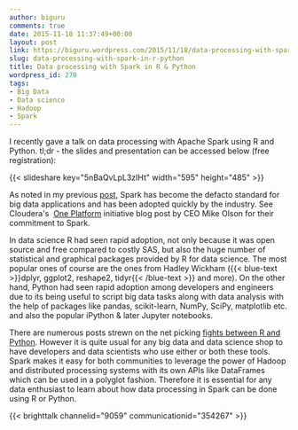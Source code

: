 ```yaml
---
author: biguru
comments: true
date: 2015-11-18 11:37:49+00:00
layout: post
link: https://biguru.wordpress.com/2015/11/18/data-processing-with-spark-in-r-python/
slug: data-processing-with-spark-in-r-python
title: Data processing with Spark in R & Python
wordpress_id: 270
tags:
- Big Data
- Data science
- Hadoop
- Spark
---
```


I recently gave a talk on data processing with Apache Spark using R and Python. tl;dr - the slides and presentation can be accessed below (free registration):

{{< slideshare key="5nBaQvLpL3zIHt" width="595" height="485" >}}

As noted in my previous [post](https://biguru.wordpress.com/2015/03/23/spark-big-data-platform-future/), Spark has become the defacto standard for big data applications and has been adopted quickly by the industry. See Cloudera's  [One Platform](https://vision.cloudera.com/one-platform/) initiative blog post by CEO Mike Olson for their commitment to Spark.

In data science R had seen rapid adoption, not only because it was open source and free compared to costly SAS, but also the huge number of statistical and graphical packages provided by R for data science. The most popular ones of course are the ones from Hadley Wickham ({{< blue-text >}}dplyr, ggplot2, reshape2, tidyr{{< /blue-text >}} and more). On the other hand, Python had seen rapid adoption among developers and engineers due to its being useful to script big data tasks along with data analysis with the help of packages like pandas, scikit-learn, NumPy, SciPy, matplotlib etc. and also the popular iPython & later Jupyter notebooks.

There are numerous posts strewn on the net picking [fights between R and Python](http://dataconomy.com/r-vs-python-the-data-science-wars/). However it is quite usual for any big data and data science shop to have developers and data scientists who use either or both these tools. Spark makes it easy for both communities to leverage the power of Hadoop and distributed processing systems with its own APIs like DataFrames which can be used in a polyglot fashion. Therefore it is essential for any data enthusiast to learn about how data processing in Spark can be done using R or Python.

{{< brighttalk channelid="9059" communicationid="354267" >}}  